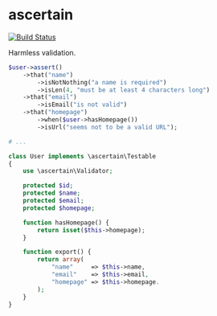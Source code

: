 ascertain
=========
[![Build Status](https://travis-ci.org/mike-php-net/ascertain.png?branch=master)](https://travis-ci.org/mike-php-net/ascertain)

Harmless validation.

```php
$user->assert()
	->that("name")
		->isNotNothing("a name is required")
		->isLen(4, "must be at least 4 characters long")
	->that("email")
		->isEmail("is not valid")
	->that("homepage")
		->when($user->hasHomepage())
		->isUrl("seems not to be a valid URL");

# ...

class User implements \ascertain\Testable
{
	use \ascertain\Validator;

	protected $id;
	protected $name;
	protected $email;
	protected $homepage;

	function hasHomepage() {
		return isset($this->homepage);
	}

	function export() {
		return array(
			"name"     => $this->name,
			"email"    => $this->email,
			"homepage" => $this->homepage.
		);
	}
}
```

